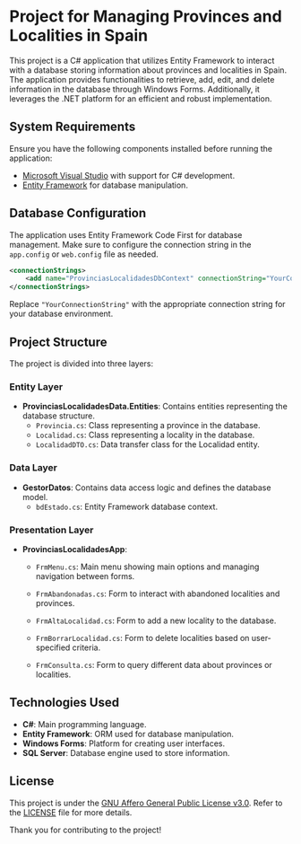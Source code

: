 # Project for Managing Provinces and Localities in Spain

This project is a C# application that utilizes Entity Framework to interact with a database storing information about provinces and localities in Spain. The application provides functionalities to retrieve, add, edit, and delete information in the database through Windows Forms. Additionally, it leverages the .NET platform for an efficient and robust implementation.

## System Requirements

Ensure you have the following components installed before running the application:

- [Microsoft Visual Studio](https://visualstudio.microsoft.com/) with support for C# development.
- [Entity Framework](https://docs.microsoft.com/en-us/ef/) for database manipulation.

## Database Configuration

The application uses Entity Framework Code First for database management. Make sure to configure the connection string in the `app.config` or `web.config` file as needed.

```xml
<connectionStrings>
    <add name="ProvinciasLocalidadesDbContext" connectionString="YourConnectionString" providerName="System.Data.SqlClient" />
</connectionStrings>
```

Replace `"YourConnectionString"` with the appropriate connection string for your database environment.

## Project Structure

The project is divided into three layers:

### Entity Layer

- **ProvinciasLocalidadesData.Entities**: Contains entities representing the database structure.
  - `Provincia.cs`: Class representing a province in the database.
  - `Localidad.cs`: Class representing a locality in the database.
  - `LocalidadDTO.cs`: Data transfer class for the Localidad entity.

### Data Layer

- **GestorDatos**: Contains data access logic and defines the database model.
  - `bdEstado.cs`: Entity Framework database context.

### Presentation Layer

- **ProvinciasLocalidadesApp**:

  - `FrmMenu.cs`: Main menu showing main options and managing navigation between forms.
  
  - `FrmAbandonadas.cs`: Form to interact with abandoned localities and provinces.
  
  - `FrmAltaLocalidad.cs`: Form to add a new locality to the database.
  
  - `FrmBorrarLocalidad.cs`: Form to delete localities based on user-specified criteria.
  
  - `FrmConsulta.cs`: Form to query different data about provinces or localities.

## Technologies Used

- **C#**: Main programming language.
- **Entity Framework**: ORM used for database manipulation.
- **Windows Forms**: Platform for creating user interfaces.
- **SQL Server**: Database engine used to store information.

## License

This project is under the [GNU Affero General Public License v3.0](LICENSE). Refer to the [LICENSE](LICENSE) file for more details.

Thank you for contributing to the project!
